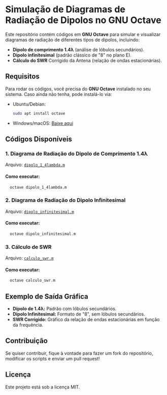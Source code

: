 # Simulação de Diagramas de Radiação de Dipolos no GNU Octave

Este repositório contém códigos em **GNU Octave** para simular e visualizar diagramas de radiação de diferentes tipos de dipolos, incluindo:

- **Dipolo de comprimento 1.4λ** (análise de lóbulos secundários).
- **Dipolo infinitesimal** (padrão clássico de "8" no plano E).
- **Cálculo do SWR** Corrigido da Antena (relação de ondas estacionárias).

## Requisitos

Para rodar os códigos, você precisa do **GNU Octave** instalado no seu sistema. Caso ainda não tenha, pode instalá-lo via:

- Ubuntu/Debian:
  ```sh
  sudo apt install octave
  ```
- Windows/macOS: [Baixe aqui](https://www.gnu.org/software/octave/download)

## Códigos Disponíveis

### 1. **Diagrama de Radiação do Dipolo de Comprimento 1.4λ**

Arquivo: [`dipolo_1_4lambda.m`](dipolo_1_4lambda.m)

#### **Como executar:**

```sh
  octave dipolo_1_4lambda.m
```

### 2. **Diagrama de Radiação do Dipolo Infinitesimal**

Arquivo: [`dipolo_infinitesimal.m`](dipolo_infinitesimal.m)

#### **Como executar:**

```sh
  octave dipolo_infinitesimal.m
```
### 3. **Cálculo de SWR**

Arquivo: [`calculo_swr.m`](calculo_swr.m)

#### **Como executar:**

```sh
  octave calculo_swr.m
```
## Exemplo de Saída Gráfica

- **Dipolo de 1.4λ:** Padrão com lóbulos secundários.
- **Dipolo Infinitesimal:** Formato de "8", sem lóbulos secundários.
- **SWR Corrigido:** Gráfico da relação de ondas estacionárias em função da frequência.

## Contribuição

Se quiser contribuir, fique à vontade para fazer um fork do repositório, modificar os scripts e enviar um pull request!

## Licença

Este projeto está sob a licença MIT.

